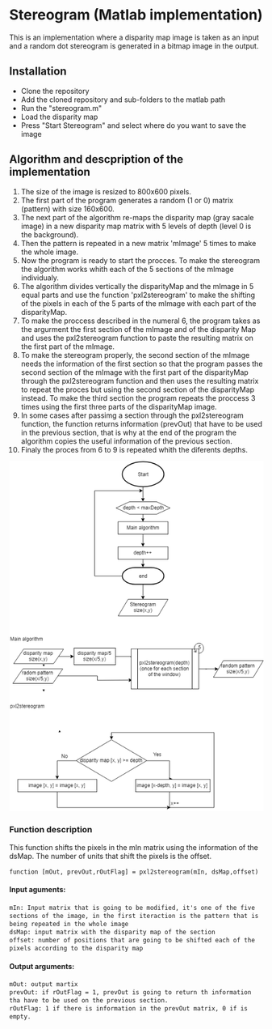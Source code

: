 # Stereogram (Matlab implementation)
This is an implementation where a disparity map image is taken as an input and a random dot stereogram is generated in a bitmap image in the output. 

## Installation
- Clone the repository 
- Add the cloned repository and sub-folders to the matlab path
- Run the "stereogram.m"
- Load the disparity map
- Press "Start Stereogram" and select where do you want to save the image


## Algorithm and descpription of the implementation

1. The size of the image is resized to 800x600 pixels.
2. The first part of the program generates a random (1 or 0) matrix (pattern) with size 160x600.
3. The next part of the algorithm re-maps the disparity map (gray sacale image) in a new disparity map matrix with 5 levels of depth (level 0 is the background).
4. Then the pattern is repeated in a new matrix 'mImage' 5 times to make the whole image.
5. Now the program is ready to start the procces. To make the stereogram the algorithm works whith each of the 5 sections of the mImage individualy.
6. The algorithm divides vertically the disparityMap and the mImage in 5 equal parts and use the function 'pxl2stereogram' to make the shifting of the pixels in each of the 5 parts of the mImage with each part of the disparityMap.
7. To make the proccess described in the numeral 6, the program takes as the argurment the first section of the mImage and of the disparity Map and uses the pxl2stereogram function to paste the resulting matrix on the first part of the mImage.
8. To make the stereogram properly, the second section of the mImage needs the information of the first section so that the program passes the second section of the mImage with the first part of the disparityMap through the pxl2stereogram function and then uses the resulting matrix to repeat the proces but using the second section of the disparityMap instead. To make the third section the program repeats the proccess 3 times using the first three parts of the disparityMap image.
9. In some cases after passimg a section through the pxl2stereogram function, the function returns information (prevOut) that have to be used in the previous section, that is why at the end of the program the algorithm copies the useful information of the previous section.
10. Finaly the proces from 6 to 9 is repeated whith the diferents depths.

<p align="center"> 
<img src="flowdiagram.png">
</p>

### Function description 
This function shifts the pixels in the mIn matrix using the information of the dsMap. The number of units that shift the pixels is the offset.
```
function [mOut, prevOut,rOutFlag] = pxl2stereogram(mIn, dsMap,offset)
```

#### Input aguments:
	mIn: Input matrix that is going to be modified, it's one of the five sections of the image, in the first iteraction is the pattern that is being repeated in the whole image
	dsMap: input matrix with the disparity map of the section
	offset: number of positions that are going to be shifted each of the pixels according to the disparity map
#### Output arguments:
	mOut: output martix 
	prevOut: if rOutFlag = 1, prevOut is going to return th information tha have to be used on the previous section.
	rOutFlag: 1 if there is information in the prevOut matrix, 0 if is empty.

